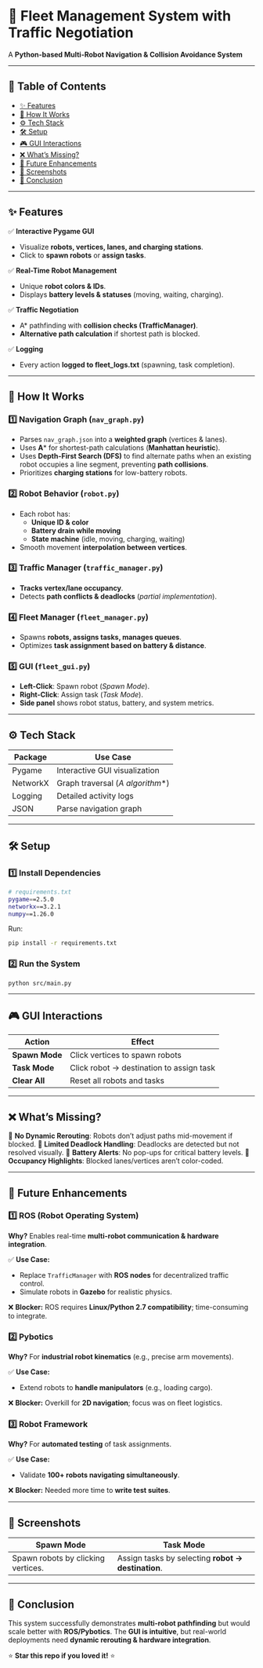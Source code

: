 # 🚀 Fleet Management System with Traffic Negotiation

A **Python-based Multi-Robot Navigation & Collision Avoidance System**

---

## 📖 Table of Contents

- [✨ Features](#-features)
- [🔧 How It Works](#-how-it-works)
- [⚙️ Tech Stack](#%EF%B8%8F-tech-stack)
- [🛠 Setup](#-setup)
- [🎮 GUI Interactions](#-gui-interactions)
- [❌ What’s Missing?](#-whats-missing)
- [🚀 Future Enhancements](#-future-enhancements)
- [📸 Screenshots](#-screenshots)
- [🎯 Conclusion](#-conclusion)

---

## ✨ Features

✅ **Interactive Pygame GUI**
- Visualize **robots, vertices, lanes, and charging stations**.
- Click to **spawn robots** or **assign tasks**.

✅ **Real-Time Robot Management**
- Unique **robot colors & IDs**.
- Displays **battery levels & statuses** (moving, waiting, charging).

✅ **Traffic Negotiation**
- A* pathfinding with **collision checks (TrafficManager)**.
- **Alternative path calculation** if shortest path is blocked.

✅ **Logging**
- Every action **logged to fleet_logs.txt** (spawning, task completion).

---

## 🔧 How It Works

### 1️⃣ Navigation Graph (`nav_graph.py`)
- Parses `nav_graph.json` into a **weighted graph** (vertices & lanes).
- Uses **A*** for shortest-path calculations (**Manhattan heuristic**).
- Uses **Depth-First Search (DFS)** to find alternate paths when an existing robot occupies a line segment, preventing **path collisions**.
- Prioritizes **charging stations** for low-battery robots.

### 2️⃣ Robot Behavior (`robot.py`)
- Each robot has:
  - **Unique ID & color**
  - **Battery drain while moving**
  - **State machine** (idle, moving, charging, waiting)
- Smooth movement **interpolation between vertices**.

### 3️⃣ Traffic Manager (`traffic_manager.py`)
- **Tracks vertex/lane occupancy**.
- Detects **path conflicts & deadlocks** (*partial implementation*).

### 4️⃣ Fleet Manager (`fleet_manager.py`)
- Spawns **robots, assigns tasks, manages queues**.
- Optimizes **task assignment based on battery & distance**.

### 5️⃣ GUI (`fleet_gui.py`)
- **Left-Click**: Spawn robot (*Spawn Mode*).
- **Right-Click**: Assign task (*Task Mode*).
- **Side panel** shows robot status, battery, and system metrics.

---

## ⚙️ Tech Stack

| Package    | Use Case |
|------------|---------|
| Pygame     | Interactive GUI visualization |
| NetworkX   | Graph traversal (**A* algorithm**) |
| Logging    | Detailed activity logs |
| JSON       | Parse navigation graph |

---

## 🛠 Setup

### 1️⃣ Install Dependencies
```bash
# requirements.txt
pygame==2.5.0
networkx==3.2.1
numpy==1.26.0
```
Run:
```bash
pip install -r requirements.txt
```

### 2️⃣ Run the System
```bash
python src/main.py
```

---

## 🎮 GUI Interactions

| Action        | Effect  |
|--------------|---------|
| **Spawn Mode** | Click vertices to spawn robots |
| **Task Mode**  | Click robot → destination to assign task |
| **Clear All**  | Reset all robots and tasks |

---

## ❌ What’s Missing?

🔴 **No Dynamic Rerouting**: Robots don’t adjust paths mid-movement if blocked.
🔴 **Limited Deadlock Handling**: Deadlocks are detected but not resolved visually.
🔴 **Battery Alerts**: No pop-ups for critical battery levels.
🔴 **Occupancy Highlights**: Blocked lanes/vertices aren’t color-coded.

---

## 🚀 Future Enhancements

### 1️⃣ ROS (Robot Operating System)
**Why?** Enables real-time **multi-robot communication & hardware integration**.

✅ **Use Case:**
- Replace `TrafficManager` with **ROS nodes** for decentralized traffic control.
- Simulate robots in **Gazebo** for realistic physics.

❌ **Blocker:** ROS requires **Linux/Python 2.7 compatibility**; time-consuming to integrate.

### 2️⃣ Pybotics
**Why?** For **industrial robot kinematics** (e.g., precise arm movements).

✅ **Use Case:**
- Extend robots to **handle manipulators** (e.g., loading cargo).

❌ **Blocker:** Overkill for **2D navigation**; focus was on fleet logistics.

### 3️⃣ Robot Framework
**Why?** For **automated testing** of task assignments.

✅ **Use Case:**
- Validate **100+ robots navigating simultaneously**.

❌ **Blocker:** Needed more time to **write test suites**.

---

## 📸 Screenshots

| Spawn Mode | Task Mode |
|------------|-----------|
| Spawn robots by clicking vertices. | Assign tasks by selecting **robot → destination**. |

---

## 🎯 Conclusion

This system successfully demonstrates **multi-robot pathfinding** but would scale better with **ROS/Pybotics**. The **GUI is intuitive**, but real-world deployments need **dynamic rerouting & hardware integration**.

⭐ **Star this repo if you loved it!** ⭐

